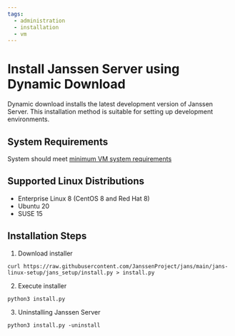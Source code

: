 ```yaml
---
tags:
  - administration
  - installation
  - vm
---
```


# Install Janssen Server using Dynamic Download

Dynamic download installs the latest development version of Janssen Server. This installation method is suitable for setting up development environments.

## System Requirements

System should meet [minimum VM system requirements](vm-requirements.md)

## Supported Linux Distributions
- Enterprise Linux 8 (CentOS 8 and Red Hat 8)
- Ubuntu 20
- SUSE 15

## Installation Steps

1. Download installer
```
curl https://raw.githubusercontent.com/JanssenProject/jans/main/jans-linux-setup/jans_setup/install.py > install.py
```

2. Execute installer
```    
python3 install.py
```

3. Uninstalling Janssen Server
```
python3 install.py -uninstall
```